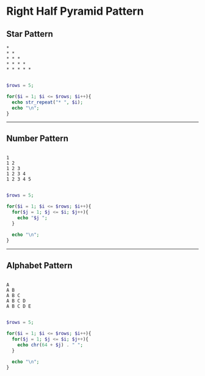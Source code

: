 # Right Half Pyramid Pattern

## Star Pattern

```
*           
* *         
* * *       
* * * *     
* * * * *
```

```php

$rows = 5;

for($i = 1; $i <= $rows; $i++){
  echo str_repeat("* ", $i);
  echo "\n";
}

```

---

## Number Pattern

```

1         
1 2
1 2 3
1 2 3 4
1 2 3 4 5 

```

```php

$rows = 5;

for($i = 1; $i <= $rows; $i++){
  for($j = 1; $j <= $i; $j++){
    echo "$j ";
  }
  
  echo "\n";
}

```
---

## Alphabet Pattern

```

A
A B
A B C
A B C D
A B C D E

```

```php

$rows = 5;

for($i = 1; $i <= $rows; $i++){
  for($j = 1; $j <= $i; $j++){
    echo chr(64 + $j) . " ";
  }
  
  echo "\n";
}

```